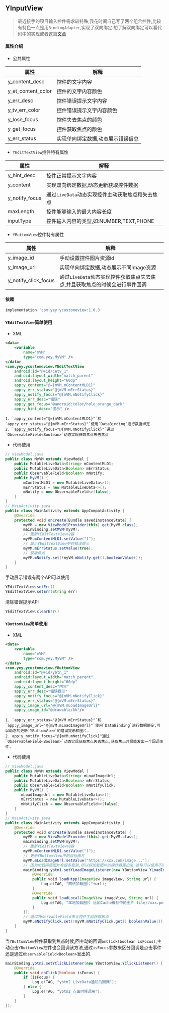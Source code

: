 ## YInputView
> 最近接手的项目输入控件需求较特殊,我花时间自己写了两个组合控件,比较有特色一点是用`BindingAdapter`,实现了双向绑定.想了解双向绑定可以看代码中的实现或者这篇[文章](https://blog.csdn.net/MoLiao2046/article/details/107977255)
#### 属性介绍
- 公共属性

|属性   |   解释   |
|-------|--------|
|y_content_desc|控件的文字内容|
|y_et_content_color|控件的文字内容颜色|
|y_err_desc|控件错误提示文字内容|
|y_tv_err_color|控件错误提示文字内容颜色|
|y_lose_focus|控件失去焦点的颜色|
|y_get_focus|控件获取焦点的颜色|
|y_err_status|实现单向绑定数据,动态展示错误信息|

- `YEditTextView`控件特有属性

|属性   |   解释   |
|-------|--------|
|y_hint_desc|控件正常提示文字内容|
|y_content|实现双向绑定数据,动态更新获取控件数据|
|y_notify_focus|通过`LiveData`动态实现控件主动获取焦点和失去焦点|
|maxLength|控件能够输入的最大内容长度|
|inputType|控件输入内容的类型,如:NUMBER,TEXT,PHONE|

- `YButtomView`控件特有属性

|属性   |   解释   |
|-------|--------|
|y_image_id|手动设置控件图片资源id|
|y_image_url|实现单向绑定数据,动态展示不同Image资源|
|y_notify_click_focus|通过`LiveData`动态实现控件获取焦点失去焦点,并且获取焦点的时候会进行事件回调|
#### 依赖
```groovy
implementation 'com.yey:ycustomeview:1.0.3'
```
#### `YEditTextView`简单使用
- XML
```xml
<data>
    <variable
        name="mVM"
        type="com.yey.MyVM" />
</data>
<com.yey.ycustomeview.YEditTextView
    android:id="@+id/cetv_1"
    android:layout_width="match_parent"
    android:layout_height="60dp"
    app:y_content="@={mVM.mContentMLD1}"
    app:y_err_status="@{mVM.mErrStatus}"
    app:y_notify_focus="@{mVM.mNotifyClick}"
    app:y_err_desc="错误"
    app:y_get_focus="@android:color/holo_orange_dark"
    app:y_hint_desc="提示" />
```
    1. `app:y_content="@={mVM.mContentMLD1}"`和`app:y_err_status="@{mVM.mErrStatus}"`使用`DataBinding`进行数据绑定.
    2. `app:y_notify_focus="@{mVM.mNotifyClick}"`通过`ObservableField<Boolean>`动态实现获取焦点失去焦点
- 代码使用
```java
// ViewModel.java
public class MyVM extends ViewModel {
    public MutableLiveData<String> mContentMLD1;
    public MutableLiveData<Boolean> mErrStatus;
    public ObservableField<Boolean> mNotify;
    public MyVM() {
        mContentMLD1 = new MutableLiveData<>();
        mErrStatus = new MutableLiveData<>();
        mNotify = new ObservableField<>(false);
    }
}
// MainActivity.java
public class MainActivity extends AppCompatActivity {
    @Override
    protected void onCreate(Bundle savedInstanceState) {
        myVM = new ViewModelProvider(this).get(MyVM.class);
        mainBinding.setMVM(myVM);
        // 更新YEditTextView内容
        myVM.mContentMLD1.setValue("1");
        // 展示YEditTextView中的错误提示
        myVM.mErrStatus.setValue(true);
        // 获取焦点
        myVM.mNotify.set(!myVM.mNotify.get().booleanValue());
    }
}
```
手动展示错误有两个API可以使用
```java
YEditTextView.setErr()
YEditTextView.setErr(String err)
```
清除错误提示API
```java
YEditTextView.clearErr()
```
#### `YButtomView`简单使用
- XML
```xml
<data>
    <variable
        name="mVM"
        type="com.yey.MyVM" />
</data>
<com.yey.ycustomeview.YButtomView
    android:id="@+id/ybtn_1"
    android:layout_width="match_parent"
    android:layout_height="60dp"
    app:y_content_desc="内容"
    app:y_err_desc="错误提示"
    app:y_notify_focus="@{mVM.mNotifyClick}"
    app:y_err_status="@{mVM.mErrStatus}"
    app:y_image_url="@{mVM.mLoadImageUrl}"
    app:y_image_id="@drawable/kk"/>
```
    1. `app:y_err_status="@{mVM.mErrStatus}"`和`app:y_image_url="@{mVM.mLoadImageUrl}"`使用`DataBinding`进行数据绑定,可以动态的更新`YButtomView`的错误提示和图片.
    2. app:y_notify_focus="@{mVM.mNotifyClick}"通过`ObservableField<Boolean>`动态实现获取焦点失去焦点,获取焦点时候能发出一个回调事件.
- 代码使用
```java
// ViewModel.java
public class MyVM extends ViewModel {
    public MutableLiveData<String> mLoadImageUrl;
    public MutableLiveData<Boolean> mErrStatus;
    public ObservableField<Boolean> mNotifyClick;
    public MyVM() {
       mLoadImageUrl = new MutableLiveData<>();
       mErrStatus = new MutableLiveData<>();
       mNotifyClick = new ObservableField<>(false);
    }
}
// MainActivity.java
public class MainActivity extends AppCompatActivity {
    @Override
    protected void onCreate(Bundle savedInstanceState) {
        myVM = new ViewModelProvider(this).get(MyVM.class);
        mainBinding.setMVM(myVM);
        // 更新YEditTextView内容
        myVM.mContentMLD1.setValue("1");
        // 更新YButtomView中的目标图片
        myVM.mLoadImageUrl.setValue("https://xxx.com/image...");
        // 因为加载网络图片有很多框架,所以将加载图片的操作暴露出来,这样可以使用不同的加载图片框架了.
        mainBinding.ybtn1.setYLoadImageListener(new YButtomView.YLoadImageListener() {
            @Override
            public void loadHtpp(ImageView imageView, String url) {
                Log.e(TAG, "网络加载图片"+url);
            }
            @Override
            public void loadLocal(ImageView imageView, String url) {
                Log.e(TAG, "本地加载图片 比如Cache缓存中的图片 file//xxx.png"+url);
            }
        });
        // 通过ObservableField来让控件主动获取焦点
        myVM.mNotifyClick.set(!myVM.mNotifyClick.get().booleanValue());
    }
}
```
当`YButtomView`控件获取到焦点时候,回主动的回调`onClick(boolean isFocus)`,主动点击`YButtomView`控件也会回调该方法,通过`isFocus`参数来区分回调是点击事件还是通过`ObservableField<Boolean>`发出的.
```java
mainBinding.ybtn2.setYClickListener(new YButtomView.YClickListener() {
    @Override
    public void onClick(boolean isFocus) {
        if (isFocus) {
            Log.e(TAG, "ybtn2 LiveData通知的回调");
        } else {
            Log.e(TAG, "ybtn2 点击时候调用");
        }
    }
});
```

